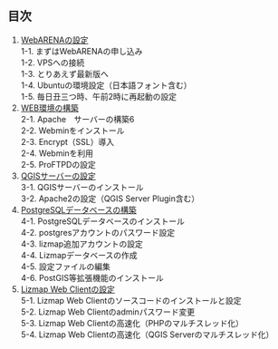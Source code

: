 ## 目次  
1.  [WebARENAの設定](https://github.com/yamamoto-ryuzo/Lizmap-installation-Japanese-memo/blob/main/1.%E4%BB%AE%E6%83%B3%E7%92%B0%E5%A2%83%E3%81%AE%E8%A8%AD%E5%AE%9A/1.%E4%BB%AE%E6%83%B3%E7%92%B0%E5%A2%83%E3%81%AE%E8%A8%AD%E5%AE%9A.md)  
	1-1.  まずはWebARENAの申し込み  
	1-2.  VPSへの接続  
	1-3.  とりあえず最新版へ  
	1-4. Ubuntuの環境設定（日本語フォント含む）  
	1-5. 毎日丑三つ時、午前2時に再起動の設定  
2. [WEB環境の構築](https://github.com/yamamoto-ryuzo/Lizmap-installation-Japanese-memo/blob/main/2.WEB%E7%92%B0%E5%A2%83%E3%81%AE%E6%A7%8B%E7%AF%89/2.WEB%E7%92%B0%E5%A2%83%E3%81%AE%E6%A7%8B%E7%AF%89.md)  
	2-1. Apache　サーバーの構築6  
	2-2. Webminをインストール  
	2-3.  Encrypt（SSL）導入  
	2-4. Webminを利用  
	2-5. ProFTPDの設定  
3. [QGISサーバーの設定](https://github.com/yamamoto-ryuzo/Lizmap-installation-Japanese-memo/blob/main/3.QGIS%E3%82%B5%E3%83%BC%E3%83%90%E3%83%BC%E3%81%AE%E8%A8%AD%E5%AE%9A/3.QGIS%E3%82%B5%E3%83%BC%E3%83%90%E3%83%BC%E3%81%AE%E8%A8%AD%E5%AE%9A.md)  
	3-1.  QGISサーバーのインストール  
	3-2.  Apache2の設定（QGIS Server Plugin含む）  
4. [PostgreSQLデータベースの構築](https://github.com/yamamoto-ryuzo/Lizmap-installation-Japanese-memo/blob/main/4.PostgreSQL%E3%83%87%E3%83%BC%E3%82%BF%E3%83%99%E3%83%BC%E3%82%B9%E3%81%AE%E6%A7%8B%E7%AF%89/4.PostgreSQL%E3%83%87%E3%83%BC%E3%82%BF%E3%83%99%E3%83%BC%E3%82%B9%E3%81%AE%E6%A7%8B%E7%AF%89.md)  
	4-1. PostgreSQLデータベースのインストール  
	4-2. postgresアカウントのパスワード設定  
	4-3. lizmap追加アカウントの設定  
	4-4. Lizmapデータベースの作成  
	4-5. 設定ファイルの編集  
	4-6. PostGIS等拡張機能のインストール  
5. [Lizmap Web Clientの設定](https://github.com/yamamoto-ryuzo/Lizmap-installation-Japanese-memo/blob/main/5.Lizmap%20Web%20Client%E3%81%AE%E8%A8%AD%E5%AE%9A/5.Lizmap%20Web%20Client%E3%81%AE%E8%A8%AD%E5%AE%9A.md)  
	5-1. Lizmap Web Clientのソースコードのインストールと設定  
	5-2. Lizmap Web Clientのadminパスワード変更  
	5-3. Lizmap Web Clientの高速化（PHPのマルチスレッド化）  
	5-4. Lizmap Web Clientの高速化（QGIS Serverのマルチスレッド化）  
